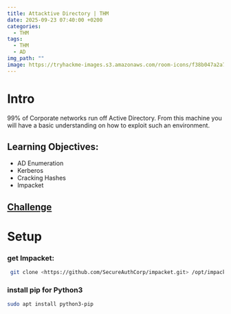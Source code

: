 ```yaml
---
title: Attacktive Directory | THM
date: 2025-09-23 07:40:00 +0200
categories:
  - THM 
tags:
  - THM
  - AD
img_path: ""
image: https://tryhackme-images.s3.amazonaws.com/room-icons/f38b047a2a7089147766099dffeb8a5d.png
---
```


# Intro

99% of Corporate networks run off Active Directory. From this machine you will have a basic understanding on how to exploit such an environment.

## Learning Objectives:

- AD Enumeration
- Kerberos
- Cracking Hashes
- Impacket
## [Challenge](https://tryhackme.com/room/attacktivedirectory)


#  Setup

###  get Impacket:

```bash
 git clone <https://github.com/SecureAuthCorp/impacket.git> /opt/impacket
```

### install pip for Python3

```bash
sudo apt install python3-pip
```

